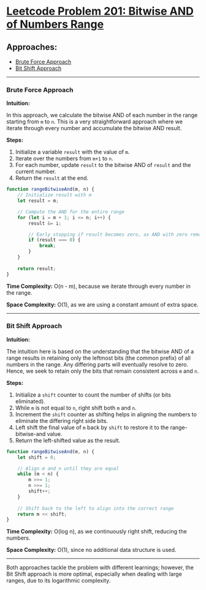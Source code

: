 # [Leetcode Problem 201: Bitwise AND of Numbers Range](https://leetcode.com/problems/bitwise-and-of-numbers-range/)

## Approaches:
- [Brute Force Approach](#brute-force-approach)
- [Bit Shift Approach](#bit-shift-approach)

---

### Brute Force Approach

**Intuition:**

In this approach, we calculate the bitwise AND of each number in the range starting from `m` to `n`. This is a very straightforward approach where we iterate through every number and accumulate the bitwise AND result.

**Steps:**

1. Initialize a variable `result` with the value of `m`.
2. Iterate over the numbers from `m+1` to `n`.
3. For each number, update `result` to the bitwise AND of `result` and the current number.
4. Return the `result` at the end.

```javascript
function rangeBitwiseAnd(m, n) {
    // Initialize result with m
    let result = m;

    // Compute the AND for the entire range
    for (let i = m + 1; i <= n; i++) {
        result &= i;

        // Early stopping if result becomes zero, as AND with zero remains zero
        if (result === 0) {
            break;
        }
    }
    
    return result;
}
```

**Time Complexity:** O(n - m), because we iterate through every number in the range.

**Space Complexity:** O(1), as we are using a constant amount of extra space.

---

### Bit Shift Approach

**Intuition:**

The intuition here is based on the understanding that the bitwise AND of a range results in retaining only the leftmost bits (the common prefix) of all numbers in the range. Any differing parts will eventually resolve to zero. Hence, we seek to retain only the bits that remain consistent across `m` and `n`.

**Steps:**

1. Initialize a `shift` counter to count the number of shifts (or bits eliminated).
2. While `m` is not equal to `n`, right shift both `m` and `n`.
3. Increment the `shift` counter as shifting helps in aligning the numbers to eliminate the differing right side bits.
4. Left shift the final value of `m` back by `shift` to restore it to the range-bitwise-and value.
5. Return the left-shifted value as the result.

```javascript
function rangeBitwiseAnd(m, n) {
    let shift = 0;

    // Align m and n until they are equal
    while (m < n) {
        m >>= 1;
        n >>= 1;
        shift++;
    }
    
    // Shift back to the left to align into the correct range
    return m << shift;
}
```

**Time Complexity:** O(log n), as we continuously right shift, reducing the numbers.

**Space Complexity:** O(1), since no additional data structure is used.

---
Both approaches tackle the problem with different learnings; however, the Bit Shift approach is more optimal, especially when dealing with large ranges, due to its logarithmic complexity.

